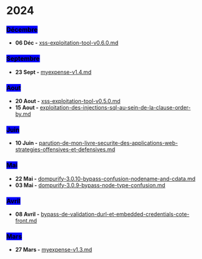 # 2024

### <mark style="background-color:blue;">Décembre</mark>

* **06 Déc -** [xss-exploitation-tool-v0.6.0.md](decembre/xss-exploitation-tool-v0.6.0.md "mention")

### <mark style="background-color:blue;">Septembre</mark>

* **23 Sept -** [myexpense-v1.4.md](septembre/myexpense-v1.4.md "mention")

### <mark style="background-color:blue;">Aout</mark>

* **20 Aout -** [xss-exploitation-tool-v0.5.0.md](aout/xss-exploitation-tool-v0.5.0.md "mention")
* **15 Aout -** [exploitation-des-injections-sql-au-sein-de-la-clause-order-by.md](aout/exploitation-des-injections-sql-au-sein-de-la-clause-order-by.md "mention")

### <mark style="background-color:blue;">Juin</mark>

* **10 Juin -** [parution-de-mon-livre-securite-des-applications-web-strategies-offensives-et-defensives.md](juin/parution-de-mon-livre-securite-des-applications-web-strategies-offensives-et-defensives.md "mention")

### <mark style="background-color:blue;">Mai</mark>

* **22 Mai -** [dompurify-3.0.10-bypass-confusion-nodename-and-cdata.md](mai/dompurify-3.0.10-bypass-confusion-nodename-and-cdata.md "mention")
* **03 Mai -** [dompurify-3.0.9-bypass-node-type-confusion.md](mai/dompurify-3.0.9-bypass-node-type-confusion.md "mention")

### <mark style="background-color:blue;">Avril</mark>

* **08 Avril -** [bypass-de-validation-durl-et-embedded-credentials-cote-front.md](avril/bypass-de-validation-durl-et-embedded-credentials-cote-front.md "mention")

### <mark style="background-color:blue;">Mars</mark>

* **27 Mars -** [myexpense-v1.3.md](mars/myexpense-v1.3.md "mention")
